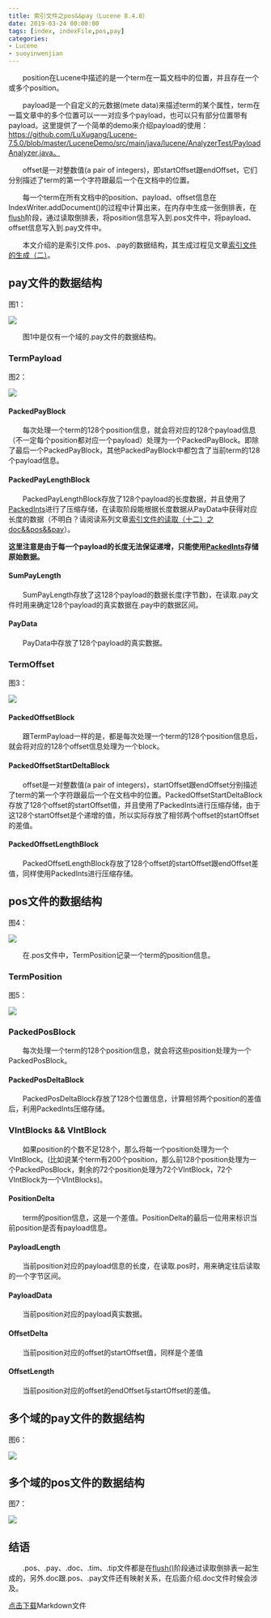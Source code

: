 ```yaml
---
title: 索引文件之pos&&pay（Lucene 8.4.0）
date: 2019-03-24 00:00:00
tags: [index, indexFile,pos,pay]
categories:
- Lucene
- suoyinwenjian
---
```


&emsp;&emsp;position在Lucene中描述的是一个term在一篇文档中的位置，并且存在一个或多个position。

&emsp;&emsp;payload是一个自定义的元数据(mete data)来描述term的某个属性，term在一篇文章中的多个位置可以一一对应多个payload，也可以只有部分位置带有payload。这里提供了一个简单的demo来介绍payload的使用：https://github.com/LuXugang/Lucene-7.5.0/blob/master/LuceneDemo/src/main/java/lucene/AnalyzerTest/PayloadAnalyzer.java。

&emsp;&emsp;offset是一对整数值(a pair of integers)，即startOffset跟endOffset，它们分别描述了term的第一个字符跟最后一个在文档中的位置。

&emsp;&emsp;每一个term在所有文档中的position、payload、offset信息在IndexWriter.addDocument()的过程中计算出来，在内存中生成一张倒排表，在[flush](https://www.amazingkoala.com.cn/Lucene/Index/2019/0716/文档提交之flush（一）)阶段，通过读取倒排表，将position信息写入到.pos文件中，将payload、offset信息写入到.pay文件中。

&emsp;&emsp;本文介绍的是索引文件.pos、.pay的数据结构，其生成过程见文章[索引文件的生成（二）](https://www.amazingkoala.com.cn/Lucene/Index/2019/1227/索引文件的生成（二）之doc&&pay&&pos)。

## pay文件的数据结构

图1：

<img src="http://www.amazingkoala.com.cn/uploads/lucene/索引文件/pos&&pay/1.png">

&emsp;&emsp;图1中是仅有一个域的.pay文件的数据结构。

### TermPayload

图2：

<img src="http://www.amazingkoala.com.cn/uploads/lucene/索引文件/pos&&pay/2.png">

#### PackedPayBlock

&emsp;&emsp;每次处理一个term的128个position信息，就会将对应的128个payload信息（不一定每个position都对应一个payload）处理为一个PackedPayBlock。即除了最后一个PackedPayBlock，其他PackedPayBlock中都包含了当前term的128个payload信息。


#### PackedPayLengthBlock

&emsp;&emsp;PackedPayLengthBlock存放了128个payload的长度数据，并且使用了[PackedInts](https://www.amazingkoala.com.cn/Lucene/yasuocunchu/2019/1217/PackedInts（一）)进行了压缩存储，在读取阶段能根据长度数据从PayData中获得对应长度的数据（不明白？请阅读系列文章[索引文件的读取（十二）之doc&&pos&&pay](https://www.amazingkoala.com.cn/Lucene/Search/2020/0904/索引文件的读取（十二）之doc&&pos&&pay)）。

**这里注意是由于每一个payload的长度无法保证递增，只能使用[PackedInts](https://www.amazingkoala.com.cn/Lucene/yasuocunchu/2019/1217/PackedInts（一）)存储原始数据。**

#### SumPayLength

&emsp;&emsp;SumPayLength存放了这128个payload的数据长度(字节数)，在读取.pay文件时用来确定128个payload的真实数据在.pay中的数据区间。

#### PayData

&emsp;&emsp;PayData中存放了128个payload的真实数据。

### TermOffset

图3：

<img src="http://www.amazingkoala.com.cn/uploads/lucene/索引文件/pos&&pay/3.png">

#### PackedOffsetBlock


&emsp;&emsp;跟TermPayload一样的是，都是每次处理一个term的128个position信息后，就会将对应的128个offset信息处理为一个block。

#### PackedOffsetStartDeltaBlock


&emsp;&emsp;offset是一对整数值(a pair of integers)，startOffset跟endOffset分别描述了term的第一个字符跟最后一个在文档中的位置。PackedOffsetStartDeltaBlock存放了128个offset的startOffset值，并且使用了PackedInts进行压缩存储，由于这128个startOffset是个递增的值，所以实际存放了相邻两个offset的startOffset的差值。

#### PackedOffsetLengthBlock


&emsp;&emsp;PackedOffsetLengthBlock存放了128个offset的startOffset跟endOffset差值，同样使用PackedInts进行压缩存储。

## pos文件的数据结构

图4：

<img src="http://www.amazingkoala.com.cn/uploads/lucene/索引文件/pos&&pay/4.png">

&emsp;&emsp;在.pos文件中，TermPosition记录一个term的position信息。

### TermPosition

图5：

<img src="http://www.amazingkoala.com.cn/uploads/lucene/索引文件/pos&&pay/5.png">

### PackedPosBlock

&emsp;&emsp;每次处理一个term的128个position信息，就会将这些position处理为一个PackedPosBlock。

#### PackedPosDeltaBlock

&emsp;&emsp;PackedPosDeltaBlock存放了128个位置信息，计算相邻两个position的差值后，利用PackedInts压缩存储。

### VIntBlocks && VIntBlock

&emsp;&emsp;如果position的个数不足128个，那么将每一个position处理为一个VIntBlock。(比如说某个term有200个position，那么前128个position处理为一个PackedPosBlock，剩余的72个position处理为72个VIntBlock，72个VIntBlock为一个VIntBlocks)。

#### PositionDelta

&emsp;&emsp;term的position信息，这是一个差值。PositionDelta的最后一位用来标识当前position是否有payload信息。

#### PayloadLength

&emsp;&emsp;当前position对应的payload信息的长度，在读取.pos时，用来确定往后读取的一个字节区间。

#### PayloadData

&emsp;&emsp;当前position对应的payload真实数据。

#### OffsetDelta

&emsp;&emsp;当前position对应的offset的startOffset值，同样是个差值

#### OffsetLength

&emsp;&emsp;当前position对应的offset的endOffset与startOffset的差值。

## 多个域的pay文件的数据结构

图6：

<img src="http://www.amazingkoala.com.cn/uploads/lucene/索引文件/pos&&pay/6.png">

## 多个域的pos文件的数据结构

图7：

<img src="http://www.amazingkoala.com.cn/uploads/lucene/索引文件/pos&&pay/7.png">

## 结语
&emsp;&emsp;.pos、.pay、.doc、.tim、.tip文件都是在[flush()](https://www.amazingkoala.com.cn/Lucene/Index/2019/0716/文档提交之flush（一）)阶段通过读取倒排表一起生成的，另外.doc跟.pos、.pay文件还有映射关系，在后面介绍.doc文件时候会涉及。

[点击下载](http://www.amazingkoala.com.cn/attachment/Lucene/%E7%B4%A2%E5%BC%95%E6%96%87%E4%BB%B6/pos&&pay.zip)Markdown文件